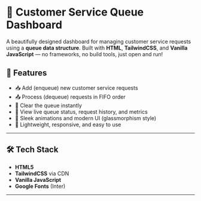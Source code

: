 # 💼 Customer Service Queue Dashboard

A beautifully designed dashboard for managing customer service requests using a **queue data structure**. Built with **HTML**, **TailwindCSS**, and **Vanilla JavaScript** — no frameworks, no build tools, just open and run!

## 🚀 Features

- 📥 Add (enqueue) new customer service requests
- 📤 Process (dequeue) requests in FIFO order
- 🧹 Clear the queue instantly
- 🧾 View live queue status, request history, and metrics
- 💎 Sleek animations and modern UI (glassmorphism style)
- 🎯 Lightweight, responsive, and easy to use

---

## 🛠 Tech Stack

- **HTML5**  
- **TailwindCSS** via CDN  
- **Vanilla JavaScript**  
- **Google Fonts** (Inter)

---
